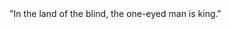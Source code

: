 <div class="text-3xl font-black italic text-center">"In the land of the blind, the one-eyed man is king."</div>
